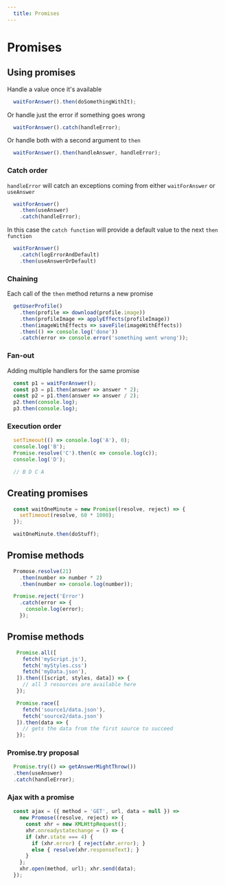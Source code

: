 ```yaml
---
  title: Promises
---
```


# Promises

## Using promises

Handle a value once it's available
```javascript
  waitForAnswer().then(doSomethingWithIt);
```

Or handle just the error if something goes wrong
```javascript
  waitForAnswer().catch(handleError);
```

Or handle both with a second argument to `then`
```javascript
  waitForAnswer().then(handleAnswer, handleError);
```

### Catch order

`handleError` will catch an exceptions coming
from either `waitForAnswer` or `useAnswer`
```javascript
  waitForAnswer()
    .then(useAnswer)
    .catch(handleError);
```

In this case the `catch function` will provide
a default value to the next `then function`
```javascript
  waitForAnswer()
    .catch(logErrorAndDefault)
    .then(useAnswerOrDefault)
```

### Chaining

Each call of the `then` method returns a new promise
```javascript
  getUserProfile()
    .then(profile => download(profile.image))
    .then(profileImage => applyEffects(profileImage))
    .then(imageWithEffects => saveFile(imageWithEffects))
    .then(() => console.log('done'))
    .catch(error => console.error('something went wrong'));
```

### Fan-out

Adding multiple handlers for the same promise
```javascript
  const p1 = waitForAnswer();
  const p3 = p1.then(answer => answer * 2);
  const p2 = p1.then(answer => answer / 2);
  p2.then(console.log);
  p3.then(console.log);
```

### Execution order

```javascript
  setTimeout(() => console.log('A'), 0);
  console.log('B');
  Promise.resolve('C').then(c => console.log(c));
  console.log('D');

  // B D C A
```

## Creating promises

```javascript
  const waitOneMinute = new Promise((resolve, reject) => {
    setTimeout(resolve, 60 * 1000);
  });

  waitOneMinute.then(doStuff);
```

## Promise methods

```javascript
  Promose.resolve(21)
    .then(number => number * 2)
    .then(number => console.log(number));

  Promise.reject('Error')
    .catch(error => {
      console.log(error);
    });
```

## Promise methods

```javascript
   Promise.all([
     fetch('myScript.js'),
     fetch('myStyles.css')
     fetch('myData.json'),
   ]).then(([script, styles, data]) => {
     // all 3 resources are available here
   });

   Promise.race([
     fetch('source1/data.json'),
     fetch('source2/data.json')
   ]).then(data => {
     // gets the data from the first source to succeed
   });
```

### Promise.try proposal

```javascript
  Promise.try(() => getAnswerMightThrow())
  .then(useAnswer)
  .catch(handleError);
```

### Ajax with a promise

```javascript
  const ajax = ({ method = 'GET', url, data = null }) =>
    new Promose((resolve, reject) => {
      const xhr = new XMLHttpRequest();
      xhr.onreadystatechange = () => {
      if (xhr.state === 4) {
        if (xhr.error) { reject(xhr.error); }
        else { resolve(xhr.responseText); }
      }
    };
    xhr.open(method, url); xhr.send(data);
  });
```
